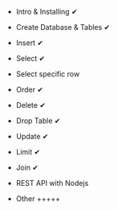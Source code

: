 - Intro & Installing ✔ 

- Create Database & Tables ✔ 

- Insert ✔ 

- Select ✔ 

- Select specific row

- Order  ✔ 

- Delete   ✔ 

- Drop Table  ✔ 

- Update ✔ 

- Limit  ✔ 

- Join  ✔ 

- REST API with Nodejs

- Other +++++

  